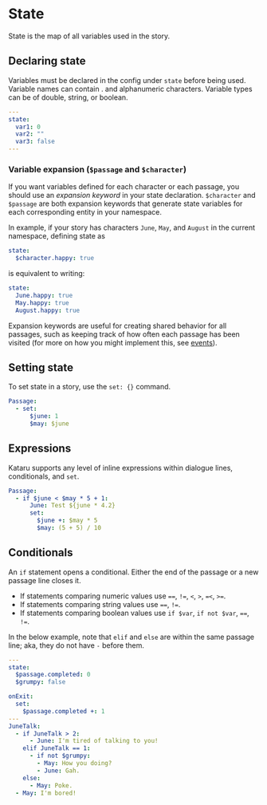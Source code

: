 # State

State is the map of all variables used in the story.

## Declaring state

Variables must be declared in the config under `state` before being used. Variable names can contain . and alphanumeric characters. Variable types can be of double, string, or boolean.

```yaml
---
state: 
  var1: 0
  var2: ""
  var3: false
---
```
### Variable expansion (`$passage` and `$character`)

If you want variables defined for each character or each passage, you should use an _expansion keyword_ in your state declaration.
`$character` and `$passage` are both expansion keywords that generate state variables for each corresponding entity in your namespace.

In example, if your story has characters `June`, `May`, and `August` in the current namespace, defining state as

```yaml
state:
  $character.happy: true
```

is equivalent to writing:

```yaml
state:
  June.happy: true
  May.happy: true
  August.happy: true
```

Expansion keywords are useful for creating shared behavior for all passages, such as keeping track of how often each passage has been visited (for more on how you might implement this, see <a href="#/concepts/logic?id=events">events</a>).


## Setting state
To set state in a story, use the `set: {}` command.
```yml
Passage: 
  - set:
      $june: 1
      $may: $june
```

## Expressions
Kataru supports any level of inline expressions within dialogue lines, conditionals, and `set`.
```yml
Passage:
  - if $june < $may * 5 + 1:
      June: Test ${june * 4.2}
      set:
        $june +: $may * 5
        $may: (5 + 5) / 10
```
## Conditionals
An `if` statement opens a conditional. Either the end of the passage or a new passage line closes it. 

- If statements comparing numeric values use `==`, `!=`, `<`, `>`, `=<`, `>=`. 
- If statements comparing string values use `==`, `!=`.
- If statements comparing boolean values use `if $var`, `if not $var`, `==`, `!=`.

In the below example, note that `elif` and `else` are within the same passage line; aka, they do not have `-` before them.
```yml
---
state:
  $passage.completed: 0
  $grumpy: false

onExit:
  set:
    $passage.completed +: 1
---
JuneTalk:
  - if JuneTalk > 2:
      - June: I'm tired of talking to you!
    elif JuneTalk == 1:
      - if not $grumpy:
        - May: How you doing?
        - June: Gah.
    else:
      - May: Poke.
  - May: I'm bored!
```